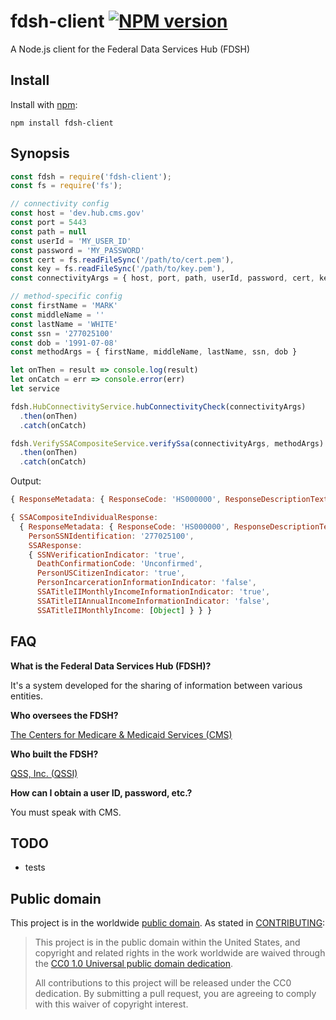 # fdsh-client [![NPM version][npm-image]][npm-url]

A Node.js client for the Federal Data Services Hub (FDSH)


## Install

Install with [npm](http://github.com/isaacs/npm):

```
npm install fdsh-client
```

## Synopsis

```javascript
const fdsh = require('fdsh-client');
const fs = require('fs');

// connectivity config
const host = 'dev.hub.cms.gov'
const port = 5443
const path = null
const userId = 'MY_USER_ID'
const password = 'MY_PASSWORD'
const cert = fs.readFileSync('/path/to/cert.pem'),
const key = fs.readFileSync('/path/to/key.pem'),
const connectivityArgs = { host, port, path, userId, password, cert, key }

// method-specific config
const firstName = 'MARK'
const middleName = ''
const lastName = 'WHITE'
const ssn = '277025100'
const dob = '1991-07-08'
const methodArgs = { firstName, middleName, lastName, ssn, dob }

let onThen = result => console.log(result)
let onCatch = err => console.error(err)
let service

fdsh.HubConnectivityService.hubConnectivityCheck(connectivityArgs)
  .then(onThen)
  .catch(onCatch)

fdsh.VerifySSACompositeService.verifySsa(connectivityArgs, methodArgs)
  .then(onThen)
  .catch(onCatch)
```

Output:
```javascript
{ ResponseMetadata: { ResponseCode: 'HS000000', ResponseDescriptionText: 'Success' } }

{ SSACompositeIndividualResponse:
  { ResponseMetadata: { ResponseCode: 'HS000000', ResponseDescriptionText: 'Success' },
    PersonSSNIdentification: '277025100',
    SSAResponse:
    { SSNVerificationIndicator: 'true',
      DeathConfirmationCode: 'Unconfirmed',
      PersonUSCitizenIndicator: 'true',
      PersonIncarcerationInformationIndicator: 'false',
      SSATitleIIMonthlyIncomeInformationIndicator: 'true',
      SSATitleIIAnnualIncomeInformationIndicator: 'false',
      SSATitleIIMonthlyIncome: [Object] } } }
```

## FAQ

__What is the Federal Data Services Hub (FDSH)?__

It's a system developed for the sharing of information between various entities.

__Who oversees the FDSH?__

[The Centers for Medicare & Medicaid Services (CMS)](https://www.cms.gov/)

__Who built the FDSH?__

[QSS, Inc. (QSSI)](http://www.qssinc.com/)

__How can I obtain a user ID, password, etc.?__

You must speak with CMS.

## TODO
* tests

## Public domain

This project is in the worldwide [public domain](LICENSE.md). As stated in [CONTRIBUTING](CONTRIBUTING.md):

> This project is in the public domain within the United States, and copyright and related rights in the work worldwide are waived through the [CC0 1.0 Universal public domain dedication](https://creativecommons.org/publicdomain/zero/1.0/).
>
> All contributions to this project will be released under the CC0 dedication. By submitting a pull request, you are agreeing to comply with this waiver of copyright interest.


[npm-url]: https://npmjs.org/package/fdsh-client
[npm-image]: http://img.shields.io/npm/v/fdsh-client.svg
